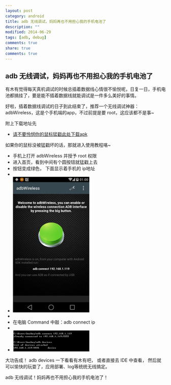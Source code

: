 ```yaml
---
layout: post
category: android
title: adb 无线调试，妈妈再也不用担心我的手机电池了
description: ""
modified: 2014-06-29
tags: [adb, debug]
comments: true
share: true
comments: true
---
```


adb 无线调试，妈妈再也不用担心我的手机电池了
-  
有木有觉得每天真机调试的时候总插着数据线心情很不愉悦呢，日复一日，手机电池都搞挂了，要是能不插着数据线就能调试是一件多么美好的事情。  

好啦，插着数据线调试的日子到此结束了，推荐一个无线调试神器：adbWireless，这是个手机端的app，不过前提是要 root，这应该都不是事~

附上下载地址先

* [请不要怜悯你的鼠标猛戳此处下载apk](https://raw.githubusercontent.com/baoboy/file.baoboy.github.io/master/2014-06/adbWireless.apk)

如果你的鼠标没被猛戳坏的话，那就进入使用教程咯~  
  
* 手机上打开 adbWireless 并授予 root 权限
* 进入首页，看到中间有个圆按钮就猛戳上去
* 按钮变成绿色， 下面显示着手机的 ip地址
* 
* <img src="https://raw.githubusercontent.com/baoboy/image.baoboy.github.io/master/2014-06/24-01.png" width="240"/>
* 
* 在电脑 Command 中敲：adb connect ip
* 
* <img src="https://raw.githubusercontent.com/baoboy/image.baoboy.github.io/master/2014-06/24-02.png" width="240"/>

大功告成！ adb devices 一下看看有木有吧， 或者直接去 IDE 中查看， 然后就可以愉快的玩耍了，应用部署、log等统统无线搞定。

adb 无线调试！妈妈再也不用担心我的手机电池了！